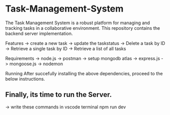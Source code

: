 # Task-Management-System

The Task Management System is a robust platform for managing and tracking tasks in a collaborative environment. This repository contains the backend server implementation.

Features
-> create a new task
-> update the taskstatus
-> Delete a task by ID
-> Retrieve a single task by ID
-> Retrieve a list of all tasks

Requirements
-> node.js
-> postman
-> setup mongodb atlas
-> express.js
-> mongoose.js
-> nodemon

Running
After succefully installing the above dependencies, proceed to the below instructions.

## Finally, its time to run the Server.
-> write these commands in vscode terminal
npm run dev

